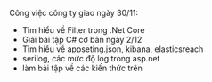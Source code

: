 Công việc công ty giao
ngày 30/11:
- Tìm hiểu về Filter trong .Net Core
- Giải bài tập C# cơ bản
ngày 2/12
- Tìm hiểu về appseting.json, kibana, elasticsreach
- serilog, các mức độ log trong asp.net
- làm bài tập về các kiến thức trên